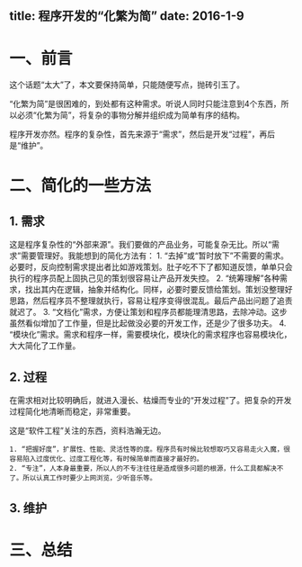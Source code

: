 title: 程序开发的“化繁为简”
date: 2016-1-9
---

# 一、前言

这个话题“太大”了，本文要保持简单，只能随便写点，抛砖引玉了。

“化繁为简”是很困难的，到处都有这种需求。听说人同时只能注意到4个东西，所以必须“化繁为简”，将复杂的事物分解并组织成为简单有序的结构。

程序开发亦然。程序的复杂性，首先来源于“需求”，然后是开发“过程”，再后是“维护”。

# 二、简化的一些方法

## 1. 需求

这是程序复杂性的“外部来源”。我们要做的产品业务，可能复杂无比。所以“需求”需要管理好。我能想到的简化方法有：
    1. “去掉”或“暂时放下”不需要的需求。必要时，反向控制需求提出者比如游戏策划。肚子吃不下了都知道反馈，单单只会执行的程序员配上固执己见的策划很容易让产品开发失控。
    2. “统筹理解”各种需求，找出其内在逻辑，抽象并结构化。同样，必要时要反馈给策划。策划没整理好思路，然后程序员不整理就执行，容易让程序变得很混乱。最后产品出问题了追责就迟了。
    3. “文档化”需求，方便让策划和程序员都能理清思路，去除冲动。这步虽然看似增加了工作量，但是比起做没必要的开发工作，还是少了很多功夫。
    4. “模块化”需求。需求和程序一样，需要模块化，模块化的需求程序也容易模块化，大大简化了工作量。

## 2. 过程

在需求相对比较明确后，就进入漫长、枯燥而专业的“开发过程”了。把复杂的开发过程简化地清晰而稳定，非常重要。

这是“软件工程”关注的东西，资料浩瀚无边。

    1. “把握好度”，扩展性、性能、灵活性等的度。程序员有时候比较想取巧又容易走火入魔，很容易陷入过度优化、过度工程化等，有时候简单而直接才最好的。
    2. “专注”，人本身最重要，所以人的不专注往往是造成很多问题的根源，什么工具都解决不了。所以认真工作时要少上网浏览，少听音乐等。


## 3. 维护

# 三、总结
